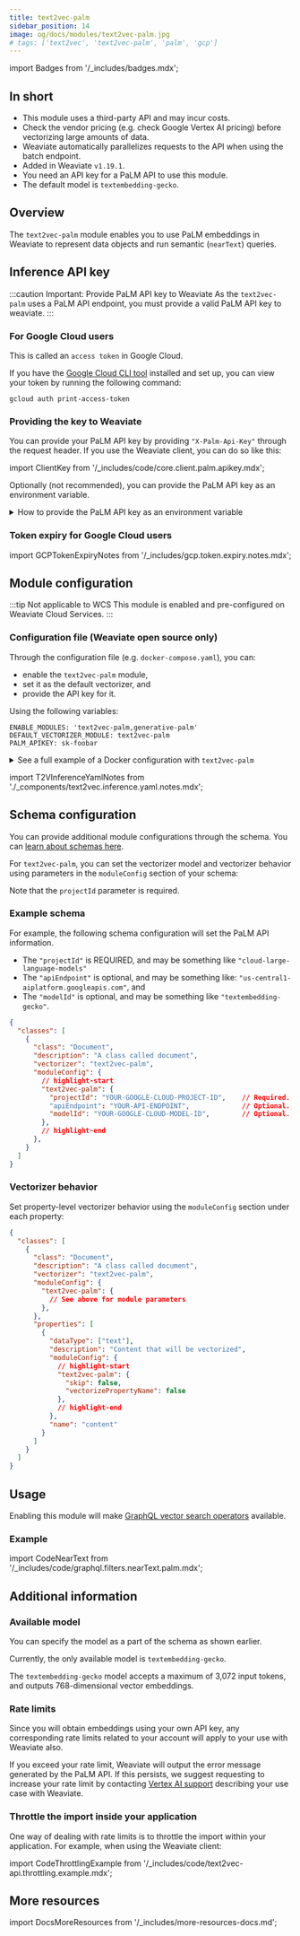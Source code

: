 ```yaml
---
title: text2vec-palm
sidebar_position: 14
image: og/docs/modules/text2vec-palm.jpg
# tags: ['text2vec', 'text2vec-palm', 'palm', 'gcp']
---
```

import Badges from '/_includes/badges.mdx';

<Badges/>

## In short

* This module uses a third-party API and may incur costs.
* Check the vendor pricing (e.g. check Google Vertex AI pricing) before vectorizing large amounts of data.
* Weaviate automatically parallelizes requests to the API when using the batch endpoint.
* Added in Weaviate `v1.19.1`.
* You need an API key for a PaLM API to use this module.
* The default model is `textembedding-gecko`.

## Overview

The `text2vec-palm` module enables you to use PaLM embeddings in Weaviate to represent data objects and run semantic (`nearText`) queries.

## Inference API key

:::caution Important: Provide PaLM API key to Weaviate
As the `text2vec-palm` uses a PaLM API endpoint, you must provide a valid PaLM API key to weaviate.
:::

### For Google Cloud users

This is called an `access token` in Google Cloud.

If you have the [Google Cloud CLI tool](https://cloud.google.com/cli) installed and set up, you can view your token by running the following command:

```shell
gcloud auth print-access-token
```

### Providing the key to Weaviate

You can provide your PaLM API key by providing `"X-Palm-Api-Key"` through the request header. If you use the Weaviate client, you can do so like this:

import ClientKey from '/_includes/code/core.client.palm.apikey.mdx';

<ClientKey />

Optionally (not recommended), you can provide the PaLM API key as an environment variable.

<details>
  <summary>How to provide the PaLM API key as an environment variable</summary>

During the **configuration** of your Docker instance, by adding `PALM_APIKEY` under `environment` to your `docker-compose` file, like this:

  ```yaml
  environment:
    PALM_APIKEY: 'your-key-goes-here'  # Setting this parameter is optional; you can also provide the key at runtime.
    ...
  ```

</details>

### Token expiry for Google Cloud users

import GCPTokenExpiryNotes from '/_includes/gcp.token.expiry.notes.mdx';

<GCPTokenExpiryNotes/>

## Module configuration

:::tip Not applicable to WCS
This module is enabled and pre-configured on Weaviate Cloud Services.
:::

### Configuration file (Weaviate open source only)

Through the configuration file (e.g. `docker-compose.yaml`), you can:
- enable the `text2vec-palm` module,
- set it as the default vectorizer, and
- provide the API key for it.

Using the following variables:

```
ENABLE_MODULES: 'text2vec-palm,generative-palm'
DEFAULT_VECTORIZER_MODULE: text2vec-palm
PALM_APIKEY: sk-foobar
```

<details>
  <summary>See a full example of a Docker configuration with <code>text2vec-palm</code></summary>

```yaml
---
version: '3.4'
services:
  weaviate:
    image: semitechnologies/weaviate:||site.weaviate_version||
    restart: on-failure:0
    ports:
     - "8080:8080"
    environment:
      QUERY_DEFAULTS_LIMIT: 20
      AUTHENTICATION_ANONYMOUS_ACCESS_ENABLED: 'true'
      PERSISTENCE_DATA_PATH: "./data"
      DEFAULT_VECTORIZER_MODULE: text2vec-palm
      ENABLE_MODULES: text2vec-palm
      PALM_APIKEY: sk-foobar  # For use with PaLM. Setting this parameter is optional; you can also provide the key at runtime.
      CLUSTER_HOSTNAME: 'node1'
...
```

</details>

import T2VInferenceYamlNotes from './_components/text2vec.inference.yaml.notes.mdx';

<T2VInferenceYamlNotes apiname="PALM_APIKEY"/>

## Schema configuration

You can provide additional module configurations through the schema. You can [learn about schemas here](/developers/weaviate/tutorials/schema.md).

For `text2vec-palm`, you can set the vectorizer model and vectorizer behavior using parameters in the `moduleConfig` section of your schema:

Note that the `projectId` parameter is required.

### Example schema

For example, the following schema configuration will set the PaLM API information.

- The `"projectId"` is REQUIRED, and may be something like `"cloud-large-language-models"`
- The `"apiEndpoint"` is optional, and may be something like: `"us-central1-aiplatform.googleapis.com"`, and
- The `"modelId"` is optional, and may be something like `"textembedding-gecko"`.

```json
{
  "classes": [
    {
      "class": "Document",
      "description": "A class called document",
      "vectorizer": "text2vec-palm",
      "moduleConfig": {
        // highlight-start
        "text2vec-palm": {
          "projectId": "YOUR-GOOGLE-CLOUD-PROJECT-ID",    // Required. Replace with your value: (e.g. "cloud-large-language-models")
          "apiEndpoint": "YOUR-API-ENDPOINT",             // Optional. Defaults to "us-central1-aiplatform.googleapis.com".
          "modelId": "YOUR-GOOGLE-CLOUD-MODEL-ID",        // Optional. Defaults to "textembedding-gecko".
        },
        // highlight-end
      },
    }
  ]
}
```

### Vectorizer behavior

Set property-level vectorizer behavior using the `moduleConfig` section under each property:

```json
{
  "classes": [
    {
      "class": "Document",
      "description": "A class called document",
      "vectorizer": "text2vec-palm",
      "moduleConfig": {
        "text2vec-palm": {
          // See above for module parameters
        },
      },
      "properties": [
        {
          "dataType": ["text"],
          "description": "Content that will be vectorized",
          "moduleConfig": {
            // highlight-start
            "text2vec-palm": {
              "skip": false,
              "vectorizePropertyName": false
            },
            // highlight-end
          },
          "name": "content"
        }
      ]
    }
  ]
}
```

## Usage

Enabling this module will make [GraphQL vector search operators](/developers/weaviate/api/graphql/search-operators.md#neartext) available.

### Example

import CodeNearText from '/_includes/code/graphql.filters.nearText.palm.mdx';

<CodeNearText />

## Additional information

### Available model

You can specify the model as a part of the schema as shown earlier.

Currently, the only available model is `textembedding-gecko`.

The `textembedding-gecko` model accepts a maximum of 3,072 input tokens, and outputs 768-dimensional vector embeddings.

### Rate limits

Since you will obtain embeddings using your own API key, any corresponding rate limits related to your account will apply to your use with Weaviate also.

If you exceed your rate limit, Weaviate will output the error message generated by the PaLM API. If this persists, we suggest requesting to increase your rate limit by contacting [Vertex AI support](https://cloud.google.com/vertex-ai/docs/support/getting-support) describing your use case with Weaviate.

### Throttle the import inside your application

One way of dealing with rate limits is to throttle the import within your application. For example, when using the Weaviate client:

import CodeThrottlingExample from '/_includes/code/text2vec-api.throttling.example.mdx';

<CodeThrottlingExample />

## More resources

import DocsMoreResources from '/_includes/more-resources-docs.md';

<DocsMoreResources />
